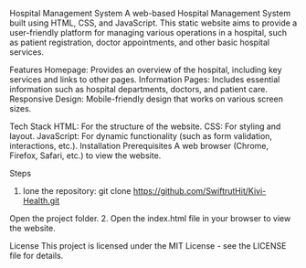 Hospital Management System
A web-based Hospital Management System built using HTML, CSS, and JavaScript. This static website aims to provide a user-friendly platform for managing various operations in a hospital, such as patient registration, doctor appointments, and other basic hospital services.

Features
Homepage: Provides an overview of the hospital, including key services and links to other pages.
Information Pages: Includes essential information such as hospital departments, doctors, and patient care.
Responsive Design: Mobile-friendly design that works on various screen sizes.

Tech Stack
HTML: For the structure of the website.
CSS: For styling and layout.
JavaScript: For dynamic functionality (such as form validation, interactions, etc.).
Installation
Prerequisites
A web browser (Chrome, Firefox, Safari, etc.) to view the website.

Steps
1. lone the repository:
git clone https://github.com/SwiftrutHit/Kivi-Health.git

Open the project folder.
2. Open the index.html file in your browser to view the website.  

License
This project is licensed under the MIT License - see the LICENSE file for details.


